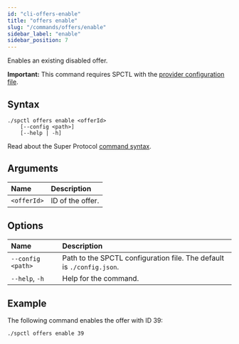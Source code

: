 ```yaml
---
id: "cli-offers-enable"
title: "offers enable"
slug: "/commands/offers/enable"
sidebar_label: "enable"
sidebar_position: 7
---
```


Enables an existing disabled offer.

**Important:** This command requires SPCTL with the [provider configuration file](/cli/#configure-spctl-for-providers).

## Syntax

```
./spctl offers enable <offerId>
    [--config <path>]
    [--help | -h]
```

Read about the Super Protocol [command syntax](/cli/commands#command-syntax).

## Arguments

| **Name** | **Description** |
| :- | :- |
| `<offerId>` | ID of the offer. |

## Options

| **Name** |**Description** |
| :- | :- |
| `--config <path>` | Path to the SPCTL configuration file. The default is `./config.json`. |
| `--help`, `-h` | Help for the command. |

## Example

The following command enables the offer with ID 39:

```
./spctl offers enable 39
```